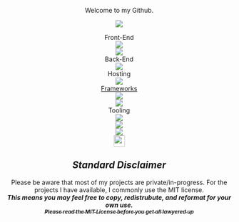 <p align="center" style='{font-size: 40px}'>
Welcome to my Github.
</p>
<p align="center">
<a href='https://www.linkedin.com/in/jordancwatts/'>
<img src='https://img.shields.io/badge/linkedin-%230077B5.svg?style=for-the-badge&logo=linkedin&logoColor=white'>
</a>                                                    
                   </p>


 
<div align="center">
 Front-End  
  </div>
  <div align="center">
<a href='https://tailwindcss.com/'>
<img src='https://img.shields.io/badge/tailwindcss-%2338B2AC.svg?style=for-the-badge&logo=tailwind-css&logoColor=white'>
</a>
    <div align="center">
      <a href='https://getbootstrap.com/'>
<img src='https://img.shields.io/badge/bootstrap-%23563D7C.svg?style=for-the-badge&logo=bootstrap&logoColor=white'>
</a>
    </div>

  </div>
<div align="center">
Back-End
   </div>
   <div align="center">
<a href='golang.dev'>
 <img src='https://img.shields.io/badge/go-%2300ADD8.svg?style=for-the-badge&logo=go&logoColor=white'>
  </div>
 </a>
<div align="center">
 Hosting  
 </div>
 <div align="center">
 <a href = "https://vercel.com/">
  <img src="https://img.shields.io/badge/vercel-%23000000.svg?style=for-the-badge&logo=vercel&logoColor=white"
  </a>
   </div>
<div align="center">
 Frameworks 
  </div>
  <div align="center">
  <a href='https://svelte.dev/'>
<img src='https://img.shields.io/badge/svelte-%23f1413d.svg?style=for-the-badge&logo=svelte&logoColor=white'>
</a>
  </div>
  <div align="center">
<a href='https://reactjs.org'>
<img src='https://img.shields.io/badge/react-%2320232a.svg?style=for-the-badge&logo=react&logoColor=%2361DAFB'>
</a>
  <div>

<div align="center">
 Tooling
  <div>
    <div align="center">
<a href='https://code.visualstudio.com/'>
<img src='https://img.shields.io/badge/Visual%20Studio%20Code-0078d7.svg?style=for-the-badge&logo=visual-studio-code&logoColor=white'>
 </a>
    </div>
    <div align="center">
<a href='https://www.npmjs.com/'>
<img src='https://img.shields.io/badge/NPM-%23000000.svg?style=for-the-badge&logo=npm&logoColor=white')
 </a>
  <div>
    <div align="center">
 <a href='https://nodejs.org/'>
  <img src='https://img.shields.io/badge/node.js-6DA55F?style=for-the-badge&logo=node.js&logoColor=white'>
 </a>
      </div>
    <div align="center">
<a href='[https://code.visualstudio.com/](https://marketplace.visualstudio.com/items?itemName=ritwickdey.LiveServer)'>
<img src='https://user-images.githubusercontent.com/91865823/202032737-e3b5052d-7dc1-4e3f-80b6-ac82042fe4e8.png' width='25' >
</a>
    </div>

<!--
Here are some ideas to get you started:

- 🔭 I’m currently working on ...
- 🌱 I’m currently learning ...
- 👯 I’m looking to collaborate on ...
- 🤔 I’m looking for help with ...
- 💬 Ask me about ...
- 📫 How to reach me: ...
- 😄 Pronouns: ...
- ⚡ Fun fact: ...
-->

## ***Standard Disclaimer***
 Please be aware that most of my projects are private/in-progress. For the projects I have available, I commonly use the MIT license.  
**_This means you may feel free to copy, redistrubute, and reformat for your own use._**  
[<sub>**_Please read the MIT License before you get all lawyered up_**</sub>](https://github.com/git/git-scm.com/blob/main/MIT-LICENSE.txt)
